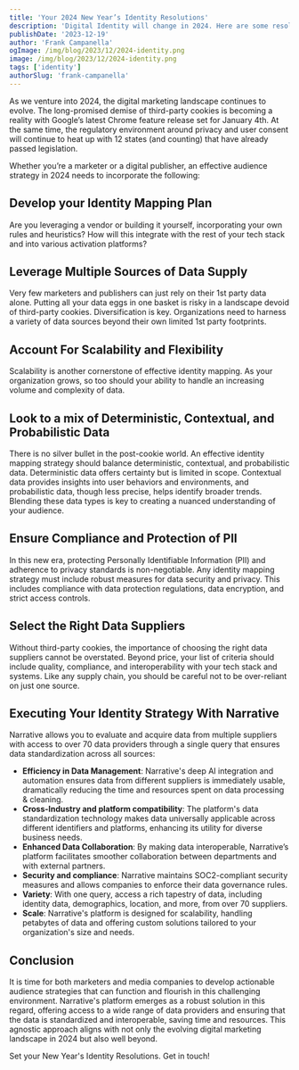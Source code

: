 ```yaml
---
title: 'Your 2024 New Year’s Identity Resolutions'
description: 'Digital Identity will change in 2024. Here are some resolutions to help you prepare.'
publishDate: '2023-12-19'
author: 'Frank Campanella'
ogImage: /img/blog/2023/12/2024-identity.png
image: /img/blog/2023/12/2024-identity.png
tags: ['identity']
authorSlug: 'frank-campanella'
---
```


As we venture into 2024, the digital marketing landscape continues to evolve. The long-promised demise of third-party cookies is becoming a reality with Google’s latest Chrome feature release set for January 4th. At the same time, the regulatory environment around privacy and user consent will continue to heat up with 12 states (and counting) that have already passed legislation.
<!--more-->

Whether you’re a marketer or a digital publisher, an effective audience strategy in 2024 needs to incorporate the following:

## Develop your Identity Mapping Plan

Are you leveraging a vendor or building it yourself, incorporating your own rules and heuristics?  How will this integrate with the rest of your tech stack and into various activation platforms?

## Leverage Multiple Sources of Data Supply

Very few marketers and publishers can just rely on their 1st party data alone.  Putting all your data eggs in one basket is risky in a landscape devoid of third-party cookies. Diversification is key. Organizations need to harness a variety of data sources beyond their own limited 1st party footprints.

## Account For Scalability and Flexibility

Scalability is another cornerstone of effective identity mapping. As your organization grows, so too should your ability to handle an increasing volume and complexity of data.

## Look to a mix of Deterministic, Contextual, and Probabilistic Data

There is no silver bullet in the post-cookie world.  An effective identity mapping strategy should balance deterministic, contextual, and probabilistic data. Deterministic data offers certainty but is limited in scope. Contextual data provides insights into user behaviors and environments, and probabilistic data, though less precise, helps identify broader trends. Blending these data types is key to creating a nuanced understanding of your audience.

## Ensure Compliance and Protection of PII

In this new era, protecting Personally Identifiable Information (PII) and adherence to privacy standards is non-negotiable. Any identity mapping strategy must include robust measures for data security and privacy. This includes compliance with data protection regulations, data encryption, and strict access controls.

## Select the Right Data Suppliers

Without third-party cookies, the importance of choosing the right data suppliers cannot be overstated. Beyond price, your list of criteria should include quality, compliance, and interoperability with your tech stack and systems. Like any supply chain, you should be careful not to be over-reliant on just one source.

## Executing Your Identity Strategy With Narrative

Narrative allows you to evaluate and acquire data from multiple suppliers with access to over 70 data providers through a single query that ensures data standardization across all sources:

- **Efficiency in Data Management**: Narrative's deep AI integration and automation ensures data from different suppliers is immediately usable, dramatically reducing the time and resources spent on data processing & cleaning.
- **Cross-Industry and platform compatibility**: The platform's data standardization technology makes data universally applicable across different identifiers and platforms, enhancing its utility for diverse business needs.
- **Enhanced Data Collaboration**: By making data interoperable, Narrative’s platform facilitates smoother collaboration between departments and with external partners.
- **Security and compliance**: Narrative maintains SOC2-compliant security measures and allows companies to enforce their data governance rules.
- **Variety**: With one query, access a rich tapestry of data, including identity data, demographics, location, and more, from over 70 suppliers.
- **Scale**: Narrative's platform is designed for scalability, handling petabytes of data and offering custom solutions tailored to your organization's size and needs.

## Conclusion

It is time for both marketers and media companies to develop actionable audience strategies that can function and flourish in this challenging environment. Narrative's platform emerges as a robust solution in this regard, offering access to a wide range of data providers and ensuring that the data is standardized and interoperable, saving time and resources. This agnostic approach aligns with not only the evolving digital marketing landscape in 2024 but also well beyond.

Set your New Year's Identity Resolutions. Get in touch!
